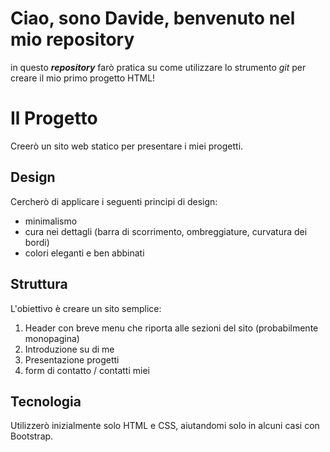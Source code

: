 # Ciao, sono Davide, benvenuto nel mio repository
in questo ***repository*** farò pratica su come utilizzare lo strumento *git* per creare il mio primo progetto HTML!

# Il Progetto
Creerò un sito web statico per presentare i miei progetti. 

## Design
Cercherò di applicare i seguenti principi di design:

- minimalismo
- cura nei dettagli (barra di scorrimento, ombreggiature, curvatura dei bordi)
- colori eleganti e ben abbinati

## Struttura
L'obiettivo è creare un sito semplice:

1. Header con breve menu che riporta alle sezioni del sito (probabilmente monopagina)
2. Introduzione su di me
3. Presentazione progetti
4. form di contatto / contatti miei

## Tecnologia
Utilizzerò inizialmente solo HTML e CSS, aiutandomi solo in alcuni casi con Bootstrap.
